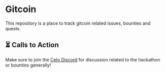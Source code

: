 # Gitcoin

This repository is a place to track gitcoin related issues, bounties and quests.

## ⏳ Calls to Action 

Make sure to join the [Celo Discord](https://chat.celo.org) for discussion related to the hackathon or bounties generally!
